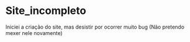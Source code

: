 # Site_incompleto
Iniciei a criação do site, mas desistir por ocorrer muito bug (Não pretendo mexer nele novamente)
